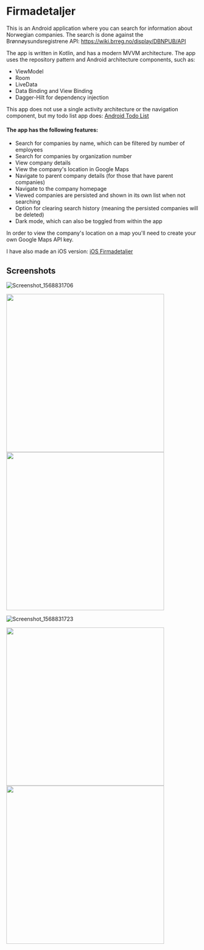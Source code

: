 # Firmadetaljer

This is an Android application where you can search for information about Norwegian companies. The search is done against the Brønnøysundsregistrene API: https://wiki.brreg.no/display/DBNPUB/API

The app is written in Kotlin, and has a modern MVVM architecture. The app uses the repository pattern and Android architecture components, such as:

- ViewModel
- Room
- LiveData
- Data Binding and View Binding
- Dagger-Hilt for dependency injection

This app does not use a single activity architecture or the navigation component, but my todo list app does: [Android Todo List](https://github.com/fredrik9000/TodoList_Android) 

#### The app has the following features:

- Search for companies by name, which can be filtered by number of employees
- Search for companies by organization number
- View company details
- View the company's location in Google Maps
- Navigate to parent company details (for those that have parent companies)
- Navigate to the company homepage
- Viewed companies are persisted and shown in its own list when not searching
- Option for clearing search history (meaning the persisted companies will be deleted)
- Dark mode, which can also be toggled from within the app

In order to view the company's location on a map you'll need to create your own Google Maps API key.

I have also made an iOS version: [iOS Firmadetaljer](https://github.com/fredrik9000/Firmadetaljer_iOS)

## Screenshots

![Screenshot_1568831706](https://user-images.githubusercontent.com/13121494/89735215-34c17d00-da61-11ea-82be-14d89e5fe5bc.png)

<p float="left">
  <img src="https://user-images.githubusercontent.com/13121494/89735214-3428e680-da61-11ea-9d67-fa60693ada93.png" width="414" />
  <img src="https://user-images.githubusercontent.com/13121494/89735213-33905000-da61-11ea-84be-a0236891b8b1.png" width="414" />
</p>

![Screenshot_1568831723](https://user-images.githubusercontent.com/13121494/89735217-34c17d00-da61-11ea-985d-2c878d7ce05a.png)

<p float="left">
  <img src="https://user-images.githubusercontent.com/13121494/89735367-61c25f80-da62-11ea-81d5-ab48a53f9520.png" width="414" />
  <img src="https://user-images.githubusercontent.com/13121494/89735437-c7aee700-da62-11ea-96c2-d6cf54dbd3c2.png" width="414" />
</p>
